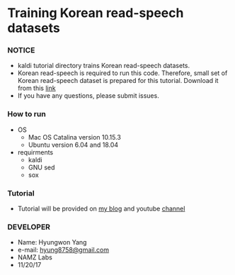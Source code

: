 # Training Korean read-speech datasets


### NOTICE
- kaldi tutorial directory trains Korean read-speech datasets.
- Korean read-speech is required to run this code. Therefore, small set of Korean read-speech dataset is prepared for this tutorial. Download it from this [link](https://drive.google.com/open?id=0B9lwe_GFwe2oY196NUJ4NFlPb0k)
- If you have any questions, please submit issues.


### How to run
- OS
    - Mac OS Catalina version 10.15.3
    - Ubuntu version 6.04 and 18.04
- requirments
    - kaldi
    - GNU sed
    - sox

### Tutorial
- Tutorial will be provided on [my blog](https://hyungwonsnotebook.blogspot.kr/) and youtube [channel](https://www.youtube.com/channel/UC91MOYGL0ZsAdJJHjj-WFCw)


### DEVELOPER
- Name: Hyungwon Yang
- e-mail: hyung8758@gmail.com
- NAMZ Labs
- 11/20/17

